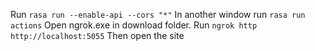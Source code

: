 Run `rasa run --enable-api --cors "*"`
In another window run `rasa run actions`
Open ngrok.exe in download folder. Run `ngrok http http://localhost:5055`
Then open the site
